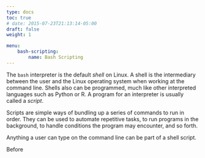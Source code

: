 ```yaml
---
type: docs
toc: true
# date: 2015-07-23T21:13:14-05:00
draft: false
weight: 1

menu:
    bash-scripting:
        name: Bash Scripting
---
```


The `bash` interpreter is the default _shell_ on Linux.  A shell is the intermediary between the user and the Linux operating system when working at the command line.  Shells also can be programmed, much like other interpreted languages such as Python or R.  A program for an interpreter is usually called a _script_.

Scripts are simple ways of bundling up a series of commands to run in order.  They can be used to automate repetitive tasks, to run programs in the background, to handle conditions the program may encounter, and so forth.

Anything a user can type on the command line can be part of a shell script.

Before 
